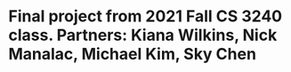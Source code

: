 # Final project from 2021 Fall CS 3240 class. Partners: Kiana Wilkins, Nick Manalac, Michael Kim, Sky Chen
